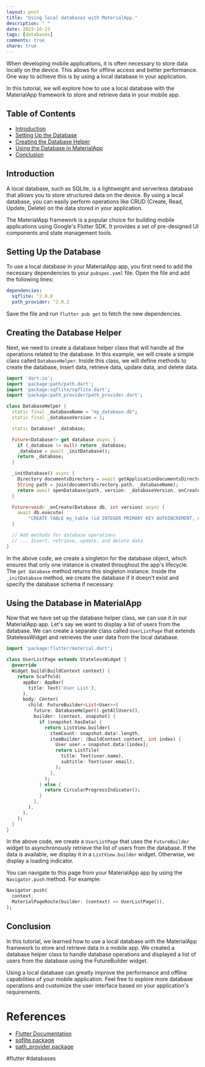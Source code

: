 ```yaml
---
layout: post
title: "Using local databases with MaterialApp."
description: " "
date: 2023-10-23
tags: [databases]
comments: true
share: true
---
```


When developing mobile applications, it is often necessary to store data locally on the device. This allows for offline access and better performance. One way to achieve this is by using a local database in your application.

In this tutorial, we will explore how to use a local database with the MaterialApp framework to store and retrieve data in your mobile app.

## Table of Contents
- [Introduction](#introduction)
- [Setting Up the Database](#setting-up-the-database)
- [Creating the Database Helper](#creating-the-database-helper)
- [Using the Database in MaterialApp](#using-the-database-in-materialapp)
- [Conclusion](#conclusion)

## Introduction

A local database, such as SQLite, is a lightweight and serverless database that allows you to store structured data on the device. By using a local database, you can easily perform operations like CRUD (Create, Read, Update, Delete) on the data stored in your application.

The MaterialApp framework is a popular choice for building mobile applications using Google's Flutter SDK. It provides a set of pre-designed UI components and state management tools.

## Setting Up the Database

To use a local database in your MaterialApp app, you first need to add the necessary dependencies to your `pubspec.yaml` file. Open the file and add the following lines:

```yaml
dependencies:
  sqflite: ^2.0.0
  path_provider: ^2.0.2
```

Save the file and run `flutter pub get` to fetch the new dependencies.

## Creating the Database Helper

Next, we need to create a database helper class that will handle all the operations related to the database. In this example, we will create a simple class called `DatabaseHelper`. Inside this class, we will define methods to create the database, insert data, retrieve data, update data, and delete data.

```dart
import 'dart:io';
import 'package:path/path.dart';
import 'package:sqflite/sqflite.dart';
import 'package:path_provider/path_provider.dart';

class DatabaseHelper {
  static final _databaseName = "my_database.db";
  static final _databaseVersion = 1;

  static Database? _database;

  Future<Database?> get database async {
    if (_database != null) return _database;
    _database = await _initDatabase();
    return _database;
  }

  _initDatabase() async {
    Directory documentsDirectory = await getApplicationDocumentsDirectory();
    String path = join(documentsDirectory.path, _databaseName);
    return await openDatabase(path, version: _databaseVersion, onCreate: _onCreate);
  }

  Future<void> _onCreate(Database db, int version) async {
    await db.execute(
        "CREATE TABLE my_table (id INTEGER PRIMARY KEY AUTOINCREMENT, name TEXT, email TEXT)");
  }

  // Add methods for database operations
  // ... Insert, retrieve, update, and delete data
}
```
In the above code, we create a singleton for the database object, which ensures that only one instance is created throughout the app's lifecycle. The `get database` method returns this singleton instance. Inside the `_initDatabase` method, we create the database if it doesn't exist and specify the database schema if necessary.

## Using the Database in MaterialApp

Now that we have set up the database helper class, we can use it in our MaterialApp app. Let's say we want to display a list of users from the database. We can create a separate class called `UserListPage` that extends StatelessWidget and retrieves the user data from the local database.

```dart
import 'package:flutter/material.dart';

class UserListPage extends StatelessWidget {
  @override
  Widget build(BuildContext context) {
    return Scaffold(
      appBar: AppBar(
        title: Text('User List'),
      ),
      body: Center(
        child: FutureBuilder<List<User>>(
          future: DatabaseHelper().getAllUsers(),
          builder: (context, snapshot) {
            if (snapshot.hasData) {
              return ListView.builder(
                itemCount: snapshot.data!.length,
                itemBuilder: (BuildContext context, int index) {
                  User user = snapshot.data![index];
                  return ListTile(
                    title: Text(user.name),
                    subtitle: Text(user.email),
                  );
                },
              );
            } else {
              return CircularProgressIndicator();
            }
          },
        ),
      ),
    );
  }
}
```

In the above code, we create a `UserListPage` that uses the `FutureBuilder` widget to asynchronously retrieve the list of users from the database. If the data is available, we display it in a `ListView.builder` widget. Otherwise, we display a loading indicator.

You can navigate to this page from your MaterialApp app by using the `Navigator.push` method. For example:

```dart
Navigator.push(
  context,
  MaterialPageRoute(builder: (context) => UserListPage()),
);
```

## Conclusion

In this tutorial, we learned how to use a local database with the MaterialApp framework to store and retrieve data in a mobile app. We created a database helper class to handle database operations and displayed a list of users from the database using the FutureBuilder widget.

Using a local database can greatly improve the performance and offline capabilities of your mobile application. Feel free to explore more database operations and customize the user interface based on your application's requirements.

# References
- [Flutter Documentation](https://flutter.dev/docs)
- [sqflite package](https://pub.dev/packages/sqflite)
- [path_provider package](https://pub.dev/packages/path_provider)

#flutter #databases